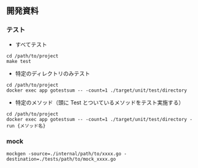 ## 開発資料

### テスト

- すべてテスト

```shell
cd /path/to/project
make test
```

- 特定のディレクトリのみテスト

```shell
cd /path/to/project
docker exec app gotestsum -- -count=1 ./target/unit/test/directory
```

- 特定のメソッド（頭に Test とついているメソッドをテスト実施する）

```shell
cd /path/to/project
docker exec app gotestsum -- -count=1 ./target/unit/test/directory -run {メソッド名}
```

### mock

```shell
mockgen -source=./internal/path/to/xxxx.go -destination=./tests/path/to/mock_xxxx.go
```
